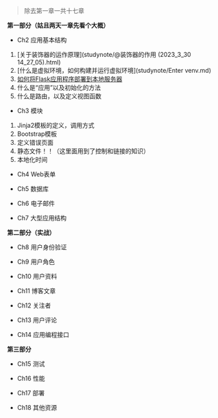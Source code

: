> 除去第一章一共十七章

**第一部分（姑且两天一章先看个大概）**

- Ch2 应用基本结构

1. [关于装饰器的运作原理](studynote/@装饰器的作用 (2023_3_30 14_27_05).html)
2. [什么是虚拟环境，如何构建并运行虚拟环境](studynote/Enter venv.md)
3. [如何将Flask应用程序部署到本地服务器](studynote/flask_run.md)
4. 什么是“应用”以及初始化的方法
5. 什么是路由，以及定义视图函数

- Ch3 模块

1. Jinja2模板的定义，调用方式
2. Bootstrap模板
3. 定义错误页面
4. 静态文件！！（这里面用到了控制和链接的知识）
5. 本地化时间

- Ch4 Web表单

- Ch5 数据库

- Ch6 电子邮件

- Ch7 大型应用结构

**第二部分（实战）**

- Ch8 用户身份验证

- Ch9 用户角色

- Ch10 用户资料

- Ch11 博客文章

- Ch12 关注者

- Ch13 用户评论

- Ch14 应用编程接口

**第三部分**

- Ch15 测试

- Ch16 性能

- Ch17 部署

- Ch18 其他资源